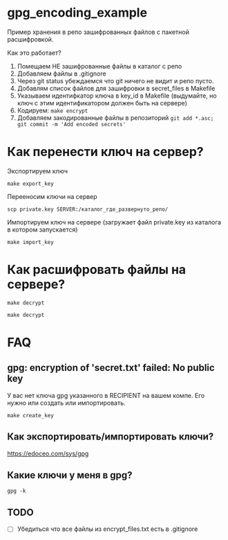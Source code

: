 # gpg_encoding_example

Пример хранения в репо зашифрованных файлов с пакетной расшифровкой.

Как это работает?

1. Помещаем НЕ зашифрованные файлы в каталог с репо
2. Добавляем файлы в .gitignore
3. Через git status убеждаемся что git ничего не видит и репо пусто.
4. Добавлям список файлов для зашифровки в secret_files в Makefile
5. Указываем идентифкатор ключа в key_id в Makefile (выдумайте, но ключ с этим
   идентификатором должен быть на сервере)
6. Кодируем: `make encrypt`
7. Добавляем закодированные файлы в репозиторий `git add *.asc; git commit -m 'Add encoded
   secrets'`


# Как перенести ключ на сервер?

Экспортируем ключ

```
make export_key
```

Перееносим ключи на сервер

```
scp private.key SERVER:/каталог_где_развернуто_репо/
```

Импортируем ключ на сервере (загружает файл private.key из каталога в котором
запускается)

```
make import_key
```


# Как расшифровать файлы на сервере?

```
make decrypt
```

```
make decrypt
```

# FAQ

## gpg: encryption of 'secret.txt' failed: No public key

У вас нет ключа gpg указанного в RECIPIENT на вашем компе. Его нужно или создать
или импортировать.

```
make create_key
```

## Как экспортировать/импортировать ключи?

https://edoceo.com/sys/gpg


## Какие ключи у меня в gpg?

```
gpg -k
```

## TODO

* [ ] Убедиться что все файлы из encrypt_files.txt есть в .gitignore
